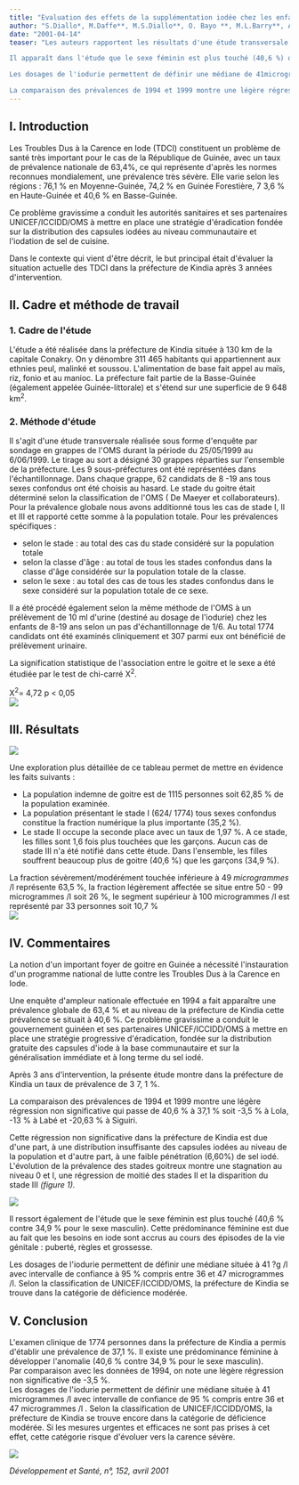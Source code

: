 ```yaml
---
title: "Evaluation des effets de la supplémentation iodée chez les enfants"
author: "S.Diallo*, M.Daffe**, M.S.Diallo**, O. Bayo **, M.L.Barry**, A.Diallo**, L.Loua**. * Médecin nutritionniste à l'INSE B.P : 6071 Conakry, République de Guinée. **Ministère de la Santé Publique, République de Guinée.  "
date: "2001-04-14"
teaser: "Les auteurs rapportent les résultats d'une étude transversale réalisée sous forme d'enquête par sondage en grappes de l'OMS. Au total 1 774 enfants de 8-1 9 ans ont bénéficié de l'examen clinique et 307 candidats de cet ensemble ont subi l'examen biologique. Tous sexes confondus, 1115 sujets (62,8 %) ont été trouvés non goitreux tandis que 37,1 % de sujets sont porteurs de goitre.

Il apparaît dans l'étude que le sexe féminin est plus touché (40,6 %) que le sexe masculin (34,9 %).

Les dosages de l'iodurie permettent de définir une médiane de 41microgrammes/l avec intervalle de confiance de 95 % compris entre 36 et 47microgrammes/l.

La comparaison des prévalences de 1994 et 1999 montre une légère régression de la prévalence totale qui passe de 40,6 % à 37,1 %."
---
```


## I. Introduction

Les Troubles Dus à la Carence en Iode (TDCI) constituent un problème de santé très important pour le cas de la République de Guinée, avec un taux de prévalence nationale de 63,4%, ce qui représente d'après les normes reconnues mondialement, une prévalence très sévère. Elle varie selon les régions : 76,1 % en Moyenne-Guinée, 74,2 % en Guinée Forestière, 7 3,6 % en Haute-Guinée et 40,6 % en Basse-Guinée.

Ce problème gravissime a conduit les autorités sanitaires et ses partenaires UNICEF/ICCIDD/OMS à mettre en place une stratégie d'éradication fondée sur la distribution des capsules iodées au niveau communautaire et l'iodation de sel de cuisine.

Dans le contexte qui vient d'être décrit, le but principal était d'évaluer la situation actuelle des TDCI dans la préfecture de Kindia après 3 années d'intervention.

## Il. Cadre et méthode de travail

### 1. Cadre de l'étude

L'étude a été réalisée dans la préfecture de Kindia située à 130 km de la capitale Conakry. On y dénombre 311 465 habitants qui appartiennent aux ethnies peul, malinké et soussou. L'alimentation de base fait appel au maïs, riz, fonio et au manioc. La préfecture fait partie de la Basse-Guinée (également appelée Guinée-littorale) et s'étend sur une superficie de 9 648 km<sup>2</sup>.

### 2. Méthode d'étude

Il s'agit d'une étude transversale réalisée sous forme d'enquête par sondage en grappes de l'OMS durant la période du 25/05/1999 au 6/06/1999. Le tirage au sort a désigné 30 grappes réparties sur l'ensemble de la préfecture. Les 9 sous-préfectures ont été représentées dans l'échantillonnage. Dans chaque grappe, 62 candidats de 8 -19 ans tous sexes confondus ont été choisis au hasard. Le stade du goitre était déterminé selon la classification de l'OMS ( De Maeyer et collaborateurs). Pour la prévalence globale nous avons additionné tous les cas de stade I, Il et III et rapporté cette somme à la population totale. Pour les prévalences spécifiques :

*   selon le stade : au total des cas du stade considéré sur la population totale
*   selon la classe d'âge : au total de tous les stades confondus dans la classe d'âge considérée sur la population totale de la classe.
*   selon le sexe : au total des cas de tous les stades confondus dans le sexe considéré sur la population totale de ce sexe.

Il a été procédé également selon la même méthode de l'OMS à un prélèvement de 10 ml d'urine (destiné au dosage de l'iodurie) chez les enfants de 8-19 ans selon un pas d'échantillonnage de 1/6. Au total 1774 candidats ont été examinés cliniquement et 307 parmi eux ont bénéficié de prélèvement urinaire.

La signification statistique de l'association entre le goitre et le sexe a été étudiée par le test de chi-carré X<sup>2</sup>.

X<sup>2</sup>= 4,72 p < 0,05  
![](i919-1.jpg)


## III. Résultats

![](i919-2.jpg)


Une exploration plus détaillée de ce tableau permet de mettre en évidence les faits suivants :

*   La population indemne de goitre est de 1115 personnes soit 62,85 % de la population examinée.
*   La population présentant le stade I (624/ 1774) tous sexes confondus constitue la fraction numérique la plus importante (35,2 %).
*   Le stade Il occupe la seconde place avec un taux de 1,97 %. A ce stade, les filles sont 1,6 fois plus touchées que les garçons. Aucun cas de stade III n'a été notifié dans cette étude. Dans l'ensemble, les filles souffrent beaucoup plus de goitre (40,6 %) que les garçons (34,9 %).

La fraction sévèrement/modérément touchée inférieure à 49 _microgrammes_ /l représente 63,5 %, la fraction légèrement affectée se situe entre 50 - 99 microgrammes /l soit 26 %, le segment supérieur à 100 microgrammes /l est représenté par 33 personnes soit 10,7 %  
![](i919-3.jpg)


## IV. Commentaires

La notion d'un important foyer de goitre en Guinée a nécessité l'instauration d'un programme national de lutte contre les Troubles Dus à la Carence en Iode.

Une enquête d'ampleur nationale effectuée en 1994 a fait apparaître une prévalence globale de 63,4 % et au niveau de la préfecture de Kindia cette prévalence se situait à 40,6 %. Ce problème gravissime a conduit le gouvernement guinéen et ses partenaires UNICEF/ICCIDD/OMS à mettre en place une stratégie progressive d'éradication, fondée sur la distribution gratuite des capsules d'iode à la base communautaire et sur la généralisation immédiate et à long terme du sel iodé.

Après 3 ans d'intervention, la présente étude montre dans la préfecture de Kindia un taux de prévalence de 3 7, 1 %.

La comparaison des prévalences de 1994 et 1999 montre une légère régression non significative qui passe de 40,6 % à 37,1 % soit -3,5 % à Lola, -13 % à Labé et -20,63 % à Siguiri.

Cette régression non significative dans la préfecture de Kindia est due d'une part, à une distribution insuffisante des capsules iodées au niveau de la population et d'autre part, à une faible pénétration (6,60%) de sel iodé. L'évolution de la prévalence des stades goitreux montre une stagnation au niveau 0 et I, une régression de moitié des stades Il et la disparition du stade III _(figure 1)._

![](i919-4.jpg)


Il ressort également de l'étude que le sexe féminin est plus touché (40,6 % contre 34,9 % pour le sexe masculin). Cette prédominance féminine est due au fait que les besoins en iode sont accrus au cours des épisodes de la vie génitale : puberté, règles et grossesse.

Les dosages de l'iodurie permettent de définir une médiane située à 41 ?g /l avec intervalle de confiance à 95 % compris entre 36 et 47 microgrammes /l. Selon la classification de UNICEF/ICCIDD/OMS, la préfecture de Kindia se trouve dans la catégorie de déficience modérée.

## V. Conclusion

L'examen clinique de 1774 personnes dans la préfecture de Kindia a permis d'établir une prévalence de 37,1 %. Il existe une prédominance féminine à développer l'anomalie (40,6 % contre 34,9 % pour le sexe masculin).  
Par comparaison avec les données de 1994, on note une légère régression non significative de -3,5 %.  
Les dosages de l'iodurie permettent de définir une médiane située à 41 microgrammes /l avec intervalle de confiance de 95 % compris entre 36 et 47 microgrammes /l . Selon la classification de UNICEF/ICCIDD/OMS, la préfecture de Kindia se trouve encore dans la catégorie de déficience modérée. Si les mesures urgentes et efficaces ne sont pas prises à cet effet, cette catégorie risque d'évoluer vers la carence sévère.

![](i919-5.jpg)


_Développement et Santé, n°, 152, avril 2001_
